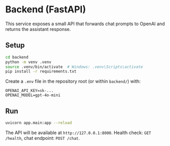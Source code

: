 # Backend (FastAPI)

This service exposes a small API that forwards chat prompts to OpenAI and returns the assistant response.

## Setup

```bash
cd backend
python -m venv .venv
source .venv/bin/activate  # Windows: .venv\Scripts\activate
pip install -r requirements.txt
```

Create a `.env` file in the repository root (or within `backend/`) with:

```
OPENAI_API_KEY=sk-...
OPENAI_MODEL=gpt-4o-mini
```

## Run

```bash
uvicorn app.main:app --reload
```

The API will be available at `http://127.0.0.1:8000`. Health check: `GET /health`, chat endpoint: `POST /chat`.
